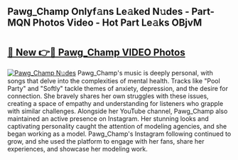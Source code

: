 ## Pawg_Champ Onlyf𝚊ns Le𝚊ked N𝚞des - Part-MQN Photos Video - Hot Part Le𝚊ks OBjvM

# <h2><a href="http://ab14689.deff.icu/?id=Pawg_Champ">🔗 New 👉🔴 Pawg_Champ VIDEO Photos</a></h2>

[![Pawg_Champ N𝚞des](https://i.imgur.com/rIISA9y.gif)](http://ab14689.deff.icu/?id=Pawg_Champ)
Pawg_Champ's music is deeply personal, with songs that delve into the complexities of mental health. Tracks like "Pool Party" and "Softly" tackle themes of anxiety, depression, and the desire for connection. She bravely shares her own struggles with these issues, creating a space of empathy and understanding for listeners who grapple with similar challenges. Alongside her YouTube channel, Pawg_Champ also maintained an active presence on Instagram. Her stunning looks and captivating personality caught the attention of modeling agencies, and she began working as a model. Pawg_Champ's Instagram following continued to grow, and she used the platform to engage with her fans, share her experiences, and showcase her modeling work.
